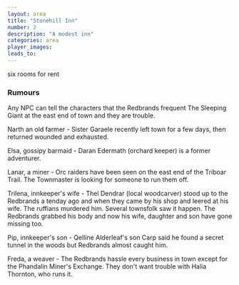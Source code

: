 ```yaml
---
layout: area
title: "Stonehill Inn"
number: 2
description: "A modest inn"
categories: area
player_images:
leads_to:
---
```

six rooms for rent

### Rumours

Any NPC can tell the characters that the Redbrands frequent The Sleeping Giant at the east end of town and they are trouble.

Narth an old farmer - Sister Garaele recently left town for a few days, then returned wounded and exhausted.

Elsa, gossipy barmaid - Daran Edermath (orchard keeper) is a former adventurer.

Lanar, a miner - Orc raiders have been seen on the east end of the Triboar Trail.  The Townmaster is looking for someone to run them off.

Trilena, innkeeper's wife - Thel Dendrar (local woodcarver) stood up to the Redbrands a tenday ago and when they came by his shop and leered at his wife.  The ruffians murdered him.  Several townsfolk saw it happen.  The Redbrands grabbed his body and now his wife, daughter and son have gone missing too.

Pip, innkeeper's son - Qelline Alderleaf's son Carp said he found a secret tunnel in the woods but Redbrands almost caught him.

Freda, a weaver - The Redbrands hassle every business in town except for the Phandalin Miner's Exchange.  They don't want trouble with Halia Thornton, who runs it.
